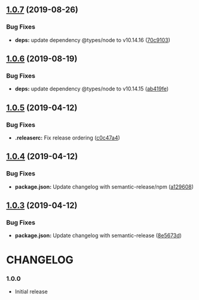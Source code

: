 ## [1.0.7](https://github.com/landau/node-trie/compare/v1.0.6...v1.0.7) (2019-08-26)


### Bug Fixes

* **deps:** update dependency @types/node to v10.14.16 ([70c9103](https://github.com/landau/node-trie/commit/70c9103))

## [1.0.6](https://github.com/landau/node-trie/compare/v1.0.5...v1.0.6) (2019-08-19)


### Bug Fixes

* **deps:** update dependency @types/node to v10.14.15 ([ab419fe](https://github.com/landau/node-trie/commit/ab419fe))

## [1.0.5](https://github.com/landau/node-trie/compare/v1.0.4...v1.0.5) (2019-04-12)


### Bug Fixes

* **.releaserc:** Fix release ordering ([c0c47a4](https://github.com/landau/node-trie/commit/c0c47a4))

## [1.0.4](https://github.com/landau/node-trie/compare/v1.0.3...v1.0.4) (2019-04-12)


### Bug Fixes

* **package.json:** Update changelog with semantic-release/npm ([a129608](https://github.com/landau/node-trie/commit/a129608))

## [1.0.3](https://github.com/landau/node-trie/compare/v1.0.2...v1.0.3) (2019-04-12)


### Bug Fixes

* **package.json:** Update changelog with semantic-release ([8e5673d](https://github.com/landau/node-trie/commit/8e5673d))

# CHANGELOG

### 1.0.0

- Initial release
